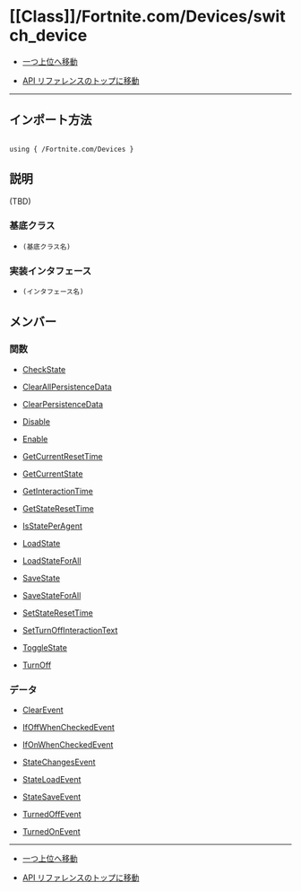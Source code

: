 # [[Class]]/Fortnite.com/Devices/switch_device

- [一つ上位へ移動](../main.md)

- [API リファレンスのトップに移動](/main.md)

---

## インポート方法

```verse

using { /Fortnite.com/Devices }

```

## 説明

(TBD)

### 基底クラス

- `(基底クラス名)`

### 実装インタフェース

- `(インタフェース名)`

## メンバー

### 関数

- [CheckState](./F_CheckState/main.md)

- [ClearAllPersistenceData](./F_ClearAllPersistenceData/main.md)

- [ClearPersistenceData](./F_ClearPersistenceData/main.md)

- [Disable](./F_Disable/main.md)

- [Enable](./F_Enable/main.md)

- [GetCurrentResetTime](./F_GetCurrentResetTime/main.md)

- [GetCurrentState](./F_GetCurrentState/main.md)

- [GetInteractionTime](./F_GetInteractionTime/main.md)

- [GetStateResetTime](./F_GetStateResetTime/main.md)

- [IsStatePerAgent](./F_IsStatePerAgent/main.md)

- [LoadState](./F_LoadState/main.md)

- [LoadStateForAll](./F_LoadStateForAll/main.md)

- [SaveState](./F_SaveState/main.md)

- [SaveStateForAll](./F_SaveStateForAll/main.md)

- [SetStateResetTime](./F_SetStateResetTime/main.md)

- [SetTurnOffInteractionText](./F_SetTurnOffInteractionText/main.md)

- [ToggleState](./F_ToggleState/main.md)

- [TurnOff](./F_TurnOff/main.md)

### データ

- [ClearEvent](./D_ClearEvent/main.md)

- [IfOffWhenCheckedEvent](./D_IfOffWhenCheckedEvent/main.md)

- [IfOnWhenCheckedEvent](./D_IfOnWhenCheckedEvent/main.md)

- [StateChangesEvent](./D_StateChangesEvent/main.md)

- [StateLoadEvent](./D_StateLoadEvent/main.md)

- [StateSaveEvent](./D_StateSaveEvent/main.md)

- [TurnedOffEvent](./D_TurnedOffEvent/main.md)

- [TurnedOnEvent](./D_TurnedOnEvent/main.md)

---

- [一つ上位へ移動](../main.md)

- [API リファレンスのトップに移動](/main.md)
